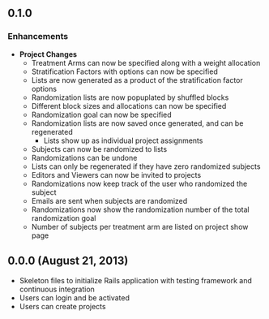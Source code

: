 ## 0.1.0

### Enhancements
- **Project Changes**
  - Treatment Arms can now be specified along with a weight allocation
  - Stratification Factors with options can now be specified
  - Lists are now generated as a product of the stratification factor options
  - Randomization lists are now popuplated by shuffled blocks
  - Different block sizes and allocations can now be specified
  - Randomization goal can now be specified
  - Randomization lists are now saved once generated, and can be regenerated
    - Lists show up as individual project assignments
  - Subjects can now be randomized to lists
  - Randomizations can be undone
  - Lists can only be regenerated if they have zero randomized subjects
  - Editors and Viewers can now be invited to projects
  - Randomizations now keep track of the user who randomized the subject
  - Emails are sent when subjects are randomized
  - Randomizations now show the randomization number of the total randomization goal
  - Number of subjects per treatment arm are listed on project show page

## 0.0.0 (August 21, 2013)

- Skeleton files to initialize Rails application with testing framework and continuous integration
- Users can login and be activated
- Users can create projects
